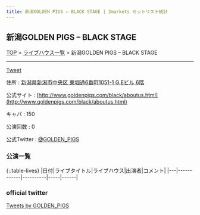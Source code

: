 ```yaml
---
title: 新潟GOLDEN PIGS – BLACK STAGE | 3markets セットリスト統計
---
```

## 新潟GOLDEN PIGS – BLACK STAGE

[TOP](/setlist/) > [ライブハウス一覧](livehouses.html) > 新潟GOLDEN PIGS – BLACK STAGE

___

<a href="https://twitter.com/share?ref_src=twsrc%5Etfw" data-text="3markets[ ]セットリスト > 新潟GOLDEN PIGS – BLACK STAGE" class="twitter-share-button" data-via="3markets" data-hashtags="3markets" data-related="3markets" data-show-count="false">Tweet</a>

住所
:    <a href="https://www.google.co.jp/maps/search/%E6%96%B0%E6%BD%9F%E7%9C%8C%E6%96%B0%E6%BD%9F%E5%B8%82%E4%B8%AD%E5%A4%AE%E5%8C%BA%20%E6%9D%B1%E5%A0%80%E9%80%9A6%E7%95%AA%E7%94%BA1051-1%20G.E%E3%83%93%E3%83%AB%206%E9%9A%8E" rel="noopener noreferrer" target="_blank">新潟県新潟市中央区 東堀通6番町1051-1 G.Eビル 6階</a>

公式サイト
:    [http://www.goldenpigs.com/black/aboutus.html](http://www.goldenpigs.com/black/aboutus.html)

キャパ
:    150

公演回数
: 0


公式Twitter
: <a href="https://twitter.com/GOLDEN_PIGS">@GOLDEN_PIGS</a>


### 公演一覧

{:.table-lives}
|日付|ライブタイトル|ライブハウス|出演者|コメント|
|---|------------|----------|-----|------|




### official twitter

<a class="twitter-timeline" href="https://twitter.com/GOLDEN_PIGS?ref_src=twsrc%5Etfw">Tweets by GOLDEN_PIGS</a> <script async src="https://platform.twitter.com/widgets.js" charset="utf-8"></script>


<script async src="https://platform.twitter.com/widgets.js" charset="utf-8"></script>
